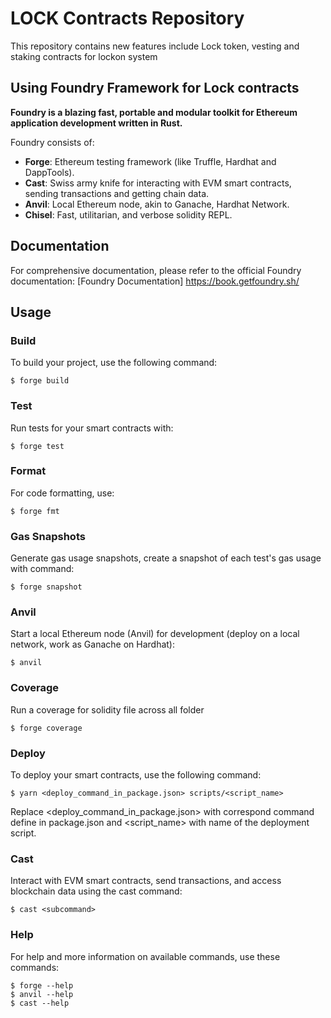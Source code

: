 # LOCK Contracts Repository

This repository contains new features include Lock token, vesting and staking contracts for lockon system

## Using Foundry Framework for Lock contracts

**Foundry is a blazing fast, portable and modular toolkit for Ethereum application development written in Rust.**

Foundry consists of:

- **Forge**: Ethereum testing framework (like Truffle, Hardhat and DappTools).
- **Cast**: Swiss army knife for interacting with EVM smart contracts, sending transactions and getting chain data.
- **Anvil**: Local Ethereum node, akin to Ganache, Hardhat Network.
- **Chisel**: Fast, utilitarian, and verbose solidity REPL.

## Documentation

For comprehensive documentation, please refer to the official Foundry documentation: [Foundry Documentation] https://book.getfoundry.sh/

## Usage

### Build

To build your project, use the following command:

```shell
$ forge build
```

### Test

Run tests for your smart contracts with:

```shell
$ forge test
```

### Format

For code formatting, use:

```shell
$ forge fmt
```

### Gas Snapshots

Generate gas usage snapshots, create a snapshot of each test's gas usage with command:

```shell
$ forge snapshot
```

### Anvil

Start a local Ethereum node (Anvil) for development (deploy on a local network, work as Ganache on Hardhat):

```shell
$ anvil
```

### Coverage

Run a coverage for solidity file across all folder

```shell
$ forge coverage
```

### Deploy

To deploy your smart contracts, use the following command:

```shell
$ yarn <deploy_command_in_package.json> scripts/<script_name>
```

Replace <deploy_command_in_package.json> with correspond command define in package.json and <script_name> with name of the deployment script.

### Cast

Interact with EVM smart contracts, send transactions, and access blockchain data using the cast command:

```shell
$ cast <subcommand>
```

### Help

For help and more information on available commands, use these commands:

```shell
$ forge --help
$ anvil --help
$ cast --help
```

